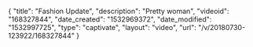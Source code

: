 {
    "title": "Fashion Update",
    "description": "Pretty woman",
    "videoid": "168327844",
    "date_created": "1532969372",
    "date_modified": "1532997725",
    "type": "captivate",
    "layout": "video",
    "url": "\/v\/20180730-123922\/168327844"
}